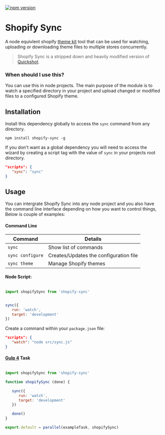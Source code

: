 [![npm version](https://badge.fury.io/js/shopify-sync.svg)](https://www.npmjs.com/package/shopify-sync)

# Shopify Sync

A node equivlent shopify [theme kit](https://shopify.github.io/themekit/) tool that can be used for watching, uploading or downloading theme files to multiple stores concurrently.

> Shopify Sync is a stripped down and heavily modified version of [Quickshot](https://github.com/internalfx/quickshot).

### When should I use this?

You can use this in node projects. The main purpose of the module is to watch a specified directory in your project and upload changed or modified files to a configured Shopify theme.

## Installation
Install this dependency globally to access the `sync` command from any directory.

```cli
npm install shopify-sync -g
```

If you don't want as a global dependency you will need to access the wizard by creating a script tag with the value of `sync` in your projects root directory.

```json
"scripts": {
   "sync": "sync"
}
```

## Usage
You can intergrate Shopify Sync into any node project and you also have the command line interface depending on how you want to control things, Below is couple of examples:

#### Command Line

|     Command    | Details
|----------------|-------------------------------
|`sync` | Show list of commands
|`sync configure` | Creates/Updates the configuration file
|`sync theme` | Manage Shopify themes


#### Node Script:

```javascript

import shopifySync from 'shopify-sync'


sync({
   run: 'watch',
   target: 'development'
})

```


Create a command within your `package.json` file:

```json
"scripts": {
   "watch": "node src/sync.js"
}
```

#### [Gulp 4](gulpjs.com) Task

```javascript

import shopifySync from 'shopify-sync'

function shopifySync (done) {

   sync({
      run: 'watch',
      target: 'development'
   })

   done()
}

export.default = parallel(exampleTask, shopifySync)
```

